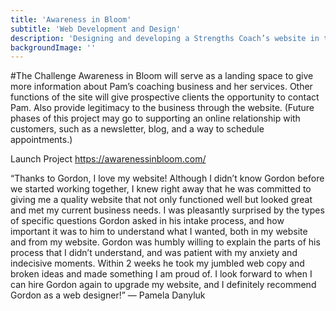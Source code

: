 ```yaml
---
title: 'Awareness in Bloom'
subtitle: 'Web Development and Design'
description: 'Designing and developing a Strengths Coach’s website in two weeks '
backgroundImage: ''
---
```


#The Challenge
Awareness in Bloom will serve as a landing space to give more information about Pam’s coaching business and her services. Other functions of the site will give prospective clients the opportunity to contact Pam. Also provide legitimacy to the business through the website. (Future phases of this project may go to supporting an online relationship with customers, such as a newsletter, blog, and a way to schedule appointments.) 

Launch Project
https://awarenessinbloom.com/

“Thanks to Gordon, I love my website! Although I didn’t know Gordon before we started working together, I knew right away that he was committed to giving me a quality website that not only functioned well but looked great and met my current business needs. I was pleasantly surprised by the types of specific questions Gordon asked in his intake process, and how important it was to him to understand what I wanted, both in my website and from my website. Gordon was humbly willing to explain the parts of his process that I didn’t understand, and was patient with my anxiety and indecisive moments. Within 2 weeks he took my jumbled web copy and broken ideas and made something I am proud of. I look forward to when I can hire Gordon again to upgrade my website, and I definitely recommend Gordon as a web designer!”
— Pamela Danyluk

